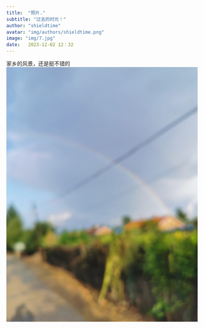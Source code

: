 ```yaml
---
title:  "照片."
subtitle: "过去的时光！"
author: "shieldtime"
avatar: "img/authors/shieldtime.png"
image: "img/7.jpg"
date:   2023-12-02 12：32
---
```


家乡的风景，还是挺不错的
![Alt text](img/2.jpg)